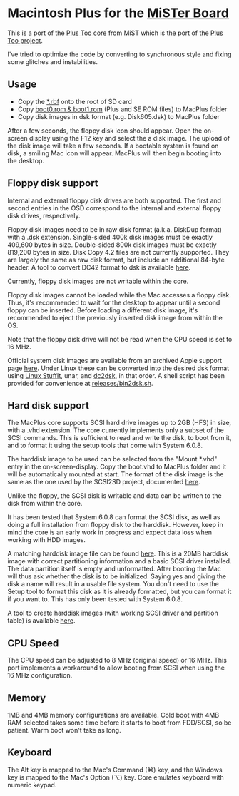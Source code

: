 # Macintosh Plus for the [MiSTer Board](https://github.com/MiSTer-devel/Main_MiSTer/wiki)

This is a port of the [Plus Too core](https://github.com/mist-devel/mist-binaries/tree/master/cores/plus_too) from MiST which is the port of the [Plus Too project](http://www.bigmessowires.com/plus-too/).

I've tried to optimize the code by converting to synchronous style and fixing some glitches and instabilities.

## Usage

* Copy the [*.rbf](https://github.com/MiSTer-devel/MacPlus_MiSTer/tree/master/releases) onto the root of SD card
* Copy [boot0.rom & boot1.rom](https://github.com/MiSTer-devel/MacPlus_MiSTer/tree/master/releases) (Plus and SE ROM files) to MacPlus folder
* Copy disk images in dsk format (e.g. Disk605.dsk) to MacPlus folder

After a few seconds, the floppy disk icon should appear. Open the on-screen display using the F12 key and select the a disk image. The upload of the disk image will take a few seconds. If a bootable system is found on disk, a smiling Mac icon will appear. MacPlus will then begin booting into the desktop.

## Floppy disk support

Internal and external floppy disk drives are both supported. The first and second entries in the OSD correspond to the internal and external floppy disk drives, respectively.

Floppy disk images need to be in raw disk format (a.k.a. DiskDup format) with a .dsk extension. Single-sided 400k disk images must be exactly 409,600 bytes in size. Double-sided 800k disk images must be exactly 819,200 bytes in size.  Disk Copy 4.2 files are not currently supported. They are largely the same as raw disk format, but include an additional 84-byte header. A tool to convert DC42 format to dsk is available [here](https://www.bigmessowires.com/2013/12/16/macintosh-diskcopy-4-2-floppy-image-converter/).

Currently, floppy disk images are not writable within the core.

Floppy disk images cannot be loaded while the Mac accesses a floppy disk. Thus, it's recommended to wait for the desktop to appear until a second floppy can be inserted. Before loading a different disk image, it's recommended to eject the previously inserted disk image from within the OS. 

Note that the floppy disk drive will not be read when the CPU speed is set to 16 MHz.

Official system disk images are available from an archived Apple support page [here](https://web.archive.org/web/20141025043714/http://www.info.apple.com/support/oldersoftwarelist.html). Under Linux these can be converted into the desired dsk format using [Linux StuffIt](http://web.archive.org/web/20060205025441/http://www.stuffit.com/downloads/files/stuffit520.611linux-i386.tar.gz), unar, and [dc2dsk](http://www.bigmessowires.com/dc2dsk.c), in that order. A shell script has been provided for convenience at [releases/bin2dsk.sh](releases/bin2dsk.sh). 

## Hard disk support

The MacPlus core supports SCSI hard drive images up to 2GB (HFS) in size, with a .vhd extension. The core currently implements only a subset of the SCSI commands. This is sufficient to read and write the disk, to boot from it, and to format it using the setup tools that come with System 6.0.8.

The harddisk image to be used can be selected from the "Mount *.vhd" entry in the on-screen-display. Copy the boot.vhd to MacPlus folder and it will be automatically mounted at start. The format of the disk image is the same as the one used by the SCSI2SD project, documented [here](http://www.codesrc.com/mediawiki/index.php?title=HFSFromScratch).

Unlike the floppy, the SCSI disk is writable and data can be written to the disk from within the core.

It has been tested that System 6.0.8 can format the SCSI disk, as well as doing a full installation from floppy disk to the harddisk. However, keep in mind the core is an early work in progress and expect data loss when working with HDD images.

A matching harddisk image file can be found [here](https://github.com/MiSTer-devel/MacPlus_MiSTer/tree/master/releases). This is a 20MB harddisk image with correct partitioning information and a basic SCSI driver installed. The data partition itself is empty and unformatted. After booting the Mac will thus ask whether the disk is to be initialized. Saying yes and giving the disk a name will result in a usable file system. You don't need to use the Setup tool to format this disk as it is already formatted, but you can format it if you want to. This has only been tested with System 6.0.8.

A tool to create harddisk images (with working SCSI driver and partition table) is available [here](https://diskjockey.onegeekarmy.eu/).

## CPU Speed

The CPU speed can be adjusted to 8 MHz (original speed) or 16 MHz. This port implements a workaround to allow booting from SCSI when using the 16 MHz configuration.

## Memory

1MB and 4MB memory configurations are available. Cold boot with 4MB RAM selected takes some time before it starts to boot from FDD/SCSI, so be patient. Warm boot won't take as long.

## Keyboard

The Alt key is mapped to the Mac's Command (⌘) key, and the Windows key is mapped to the Mac's Option (⌥) key. Core emulates keyboard with numeric keypad.
